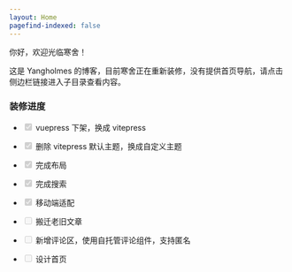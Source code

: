 ```yaml
---
layout: Home
pagefind-indexed: false
---
```


你好，欢迎光临寒舍！

这是 Yangholmes 的博客，目前寒舍正在重新装修，没有提供首页导航，请点击侧边栏链接进入子目录查看内容。

### 装修进度

- <input type="checkbox" disabled checked /> vuepress 下架，换成 vitepress

- <input type="checkbox" disabled checked /> 删除 vitepress 默认主题，换成自定义主题

- <input type="checkbox" disabled checked /> 完成布局

- <input type="checkbox" disabled checked /> 完成搜索

- <input type="checkbox" disabled checked /> 移动端适配

- <input type="checkbox" disabled /> 搬迁老旧文章

- <input type="checkbox" disabled /> 新增评论区，使用自托管评论组件，支持匿名

- <input type="checkbox" disabled /> 设计首页
